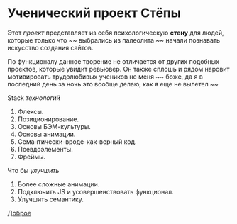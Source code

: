 # Ученический проект Стёпы

 Этот *проект* представляет из себя психологическую **стену** для людей, которые только что ~~ выбрались из палеолита ~~ начали познавать искусство создания сайтов.

По функционалу данное творение не отличается от других подобных проектов, которые увидит ревьювер. Он также сплошь и рядом наровит мотивировать трудолюбивых учеников ~~не меня~~  ~~ боже, да я в последний день за ночь это вообще делаю, как я еще не вылетел ~~

Stack *технологий*
1. Флексы.
2. Позиционирование.
3. Основы БЭМ-культуры.
4. Основы анимации.
5. Семантически-вроде-как-верный код.
6. Псевдоэлементы.
7. Фреймы.

Что бы *улучшить*
1. Более сложные анимации.
2. Подключить JS и усовершенствовать функционал.
3. Улучшить семантику.


[Доброе](https://cdn.otkritkiok.ru/posts/big/kartinka-dobroe-utro-khoroshego-dnya-80922.jpg)

